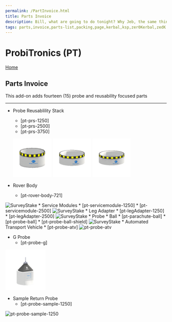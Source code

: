 ```yaml
---
permalink: /PartInvoice.html
title: Parts Invoice
description: Bill, what are going to do tonight? Why Jeb, the same thing we do every night, Take over the world!
tags: parts,invoice,parts-list,packing,page,kerbal,ksp,zer0Kerbal,zedK
---
```


<!-- PartInvoice.md v1.1.3.2
ProbiTronics (PT)
created: 01 Feb 2022
updated: 15 May 2022 -->

<script src="https://kit.fontawesome.com/0ea5493613.js" crossorigin="anonymous"></script>
<i class="fa-solid fa-explosion fa-beat-fade fa-3x" style="--fa-beat-fade-opacity: 0.1; --fa-beat-fade-scale: 1.25;color: #FF7E03" ></i>

# ProbiTronics (PT)

[Home](./index.md)

## Parts Invoice

This add-on adds fourteen (15) probe and reusability focused parts

---

* Probe Reusablility Stack
  * [pt-prs-1250]
  * [pt-prs-2500]
  * [pt-prs-3750]

  <img src="https://raw.githubusercontent.com/zer0Kerbal/ProbiTronics/master/GameData/ProbiTronics/Parts/%40thumbs/pt-prs-1250_icon.png" alt="pt-prs-1250" width="25%" height="25%" /> <img src="https://raw.githubusercontent.com/zer0Kerbal/ProbiTronics/master/GameData/ProbiTronics/Parts/%40thumbs/pt-prs-2500_icon.png" alt="pt-prs-2500" width="25%" height="25%" /> <img src="https://raw.githubusercontent.com/zer0Kerbal/ProbiTronics/master/GameData/ProbiTronics/Parts/%40thumbs/pt-prs-3750_icon.png" alt="pt-prs-3750" width="25%" height="25%" />
* Rover Body
  * [pt-rover-body-721]
<img src="https://raw.githubusercontent.com/zer0Kerbal/ProbiTronics/master/GameData/ProbiTronics/Parts/%40thumbs/ELSurveyStake_icon.png" alt="SurveyStake" width="25%" height="25%" />
* Service Modules
  * [pt-servicemodule-1250]
  * [pt-servicemodule-2500]
<img src="https://raw.githubusercontent.com/zer0Kerbal/ProbiTronics/master/GameData/ProbiTronics/Parts/%40thumbs/ELSurveyStake_icon.png" alt="SurveyStake" width="25%" height="25%" />
* Leg Adapter
  * [pt-legAdapter-1250]
  * [pt-legAdapter-2500]
<img src="https://raw.githubusercontent.com/zer0Kerbal/ProbiTronics/master/GameData/ProbiTronics/Parts/%40thumbs/ELSurveyStake_icon.png" alt="SurveyStake" width="25%" height="25%" />
* Probe
  * Ball
    * [pt-parachute-ball]
    * [pt-probe-ball]
    * [pt-probe-ball-shield]
<img src="https://raw.githubusercontent.com/zer0Kerbal/ProbiTronics/master/GameData/ProbiTronics/Parts/%40thumbs/ELSurveyStake_icon.png" alt="SurveyStake" width="25%" height="25%" />
  * Automated Transport Vehicle
    * [pt-probe-atv]

  <img src="https://raw.githubusercontent.com/zer0Kerbal/ProbiTronics/master/GameData/ProbiTronics/Parts/%40thumbs/pt-probe-atv_icon.png" alt="pt-probe-atv" width="25%" height="25%" />

  * G Probe
    * [pt-probe-g]

  <img src="https://raw.githubusercontent.com/zer0Kerbal/ProbiTronics/master/GameData/ProbiTronics/Parts/%40thumbs/pt-probe-g_icon.png" alt="pt-probe-g" width="25%" height="25%" />

  * Sample Return Probe
    * [pt-probe-sample-1250]
  
  <img src="https://raw.githubusercontent.com/zer0Kerbal/ProbiTronics/master/GameData/ProbiTronics/Parts/%40thumbs/pt-probe-sample-1250_icon.png" alt="pt-probe-sample-1250" width="25%" height="25%" />

<!-- this file CC BY-ND 4.0 by zer0Kerbal -->
